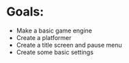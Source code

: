 # Goals:
* Make a basic game engine
* Create a platformer
* Create a title screen and pause menu
* Create some basic settings